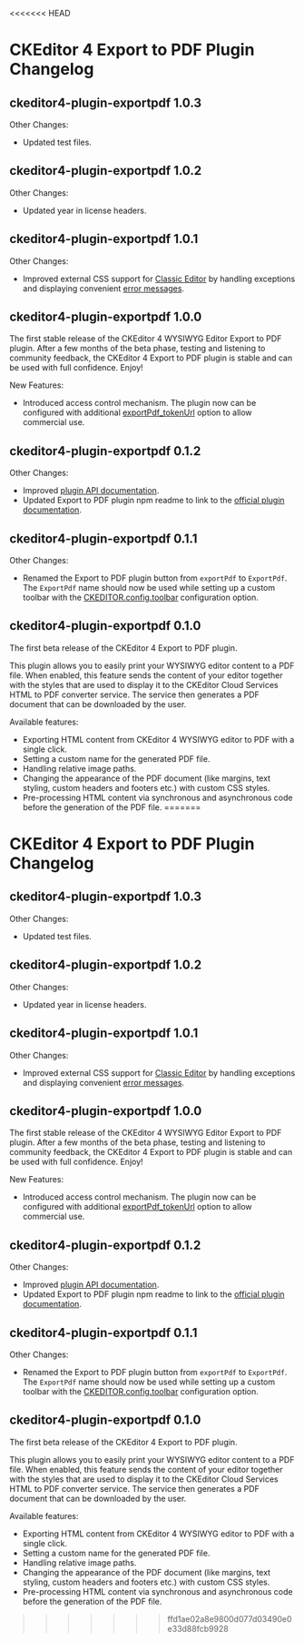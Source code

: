 <<<<<<< HEAD
# CKEditor 4 Export to PDF Plugin Changelog

## ckeditor4-plugin-exportpdf 1.0.3

Other Changes:

*   Updated test files.

## ckeditor4-plugin-exportpdf 1.0.2

Other Changes:

*   Updated year in license headers.

## ckeditor4-plugin-exportpdf 1.0.1

Other Changes:

*   Improved external CSS support for [Classic Editor](https://ckeditor.com/docs/ckeditor4/latest/examples/classic.html) by handling exceptions and displaying convenient [error messages](https://ckeditor.com/docs/ckeditor4/latest/guide/dev_errors.html#exportpdf-stylesheets-incaccessible).

## ckeditor4-plugin-exportpdf 1.0.0

The first stable release of the CKEditor 4 WYSIWYG Editor Export to PDF plugin. After a few months of the beta phase, testing and listening to community feedback, the CKEditor 4 Export to PDF plugin is stable and can be used with full confidence. Enjoy!

New Features:

*   Introduced access control mechanism. The plugin now can be configured with additional [exportPdf_tokenUrl](https://ckeditor.com/docs/ckeditor4/latest/api/CKEDITOR_config.html#cfg-exportPdf_tokenUrl) option to allow commercial use.

## ckeditor4-plugin-exportpdf 0.1.2

Other Changes:

*   Improved [plugin API documentation](https://ckeditor.com/docs/ckeditor4/latest/api/CKEDITOR_config.html#cfg-exportPdf_fileName).
*   Updated Export to PDF plugin npm readme to link to the [official plugin documentation](https://ckeditor.com/docs/ckeditor4/latest/features/exporttopdf.html).

## ckeditor4-plugin-exportpdf 0.1.1

Other Changes:

*   Renamed the Export to PDF plugin button from `exportPdf` to `ExportPdf`. The `ExportPdf` name should now be used while setting up a custom toolbar with the [CKEDITOR.config.toolbar](https://ckeditor.com/docs/ckeditor4/latest/api/CKEDITOR_config.html#cfg-toolbar) configuration option.

## ckeditor4-plugin-exportpdf 0.1.0

The first beta release of the CKEditor 4 Export to PDF plugin.

This plugin allows you to easily print your WYSIWYG editor content to a PDF file. When enabled, this feature sends the content of your editor together with the styles that are used to display it to the CKEditor Cloud Services HTML to PDF converter service. The service then generates a PDF document that can be downloaded by the user.

Available features:

*   Exporting HTML content from CKEditor 4 WYSIWYG editor to PDF with a single click.
*   Setting a custom name for the generated PDF file.
*   Handling relative image paths.
*   Changing the appearance of the PDF document (like margins, text styling, custom headers and footers etc.) with custom CSS styles.
*   Pre-processing HTML content via synchronous and asynchronous code before the generation of the PDF file.
=======
# CKEditor 4 Export to PDF Plugin Changelog

## ckeditor4-plugin-exportpdf 1.0.3

Other Changes:

*   Updated test files.

## ckeditor4-plugin-exportpdf 1.0.2

Other Changes:

*   Updated year in license headers.

## ckeditor4-plugin-exportpdf 1.0.1

Other Changes:

*   Improved external CSS support for [Classic Editor](https://ckeditor.com/docs/ckeditor4/latest/examples/classic.html) by handling exceptions and displaying convenient [error messages](https://ckeditor.com/docs/ckeditor4/latest/guide/dev_errors.html#exportpdf-stylesheets-incaccessible).

## ckeditor4-plugin-exportpdf 1.0.0

The first stable release of the CKEditor 4 WYSIWYG Editor Export to PDF plugin. After a few months of the beta phase, testing and listening to community feedback, the CKEditor 4 Export to PDF plugin is stable and can be used with full confidence. Enjoy!

New Features:

*   Introduced access control mechanism. The plugin now can be configured with additional [exportPdf_tokenUrl](https://ckeditor.com/docs/ckeditor4/latest/api/CKEDITOR_config.html#cfg-exportPdf_tokenUrl) option to allow commercial use.

## ckeditor4-plugin-exportpdf 0.1.2

Other Changes:

*   Improved [plugin API documentation](https://ckeditor.com/docs/ckeditor4/latest/api/CKEDITOR_config.html#cfg-exportPdf_fileName).
*   Updated Export to PDF plugin npm readme to link to the [official plugin documentation](https://ckeditor.com/docs/ckeditor4/latest/features/exporttopdf.html).

## ckeditor4-plugin-exportpdf 0.1.1

Other Changes:

*   Renamed the Export to PDF plugin button from `exportPdf` to `ExportPdf`. The `ExportPdf` name should now be used while setting up a custom toolbar with the [CKEDITOR.config.toolbar](https://ckeditor.com/docs/ckeditor4/latest/api/CKEDITOR_config.html#cfg-toolbar) configuration option.

## ckeditor4-plugin-exportpdf 0.1.0

The first beta release of the CKEditor 4 Export to PDF plugin.

This plugin allows you to easily print your WYSIWYG editor content to a PDF file. When enabled, this feature sends the content of your editor together with the styles that are used to display it to the CKEditor Cloud Services HTML to PDF converter service. The service then generates a PDF document that can be downloaded by the user.

Available features:

*   Exporting HTML content from CKEditor 4 WYSIWYG editor to PDF with a single click.
*   Setting a custom name for the generated PDF file.
*   Handling relative image paths.
*   Changing the appearance of the PDF document (like margins, text styling, custom headers and footers etc.) with custom CSS styles.
*   Pre-processing HTML content via synchronous and asynchronous code before the generation of the PDF file.
>>>>>>> ffd1ae02a8e9800d077d03490e0e33d88fcb9928
